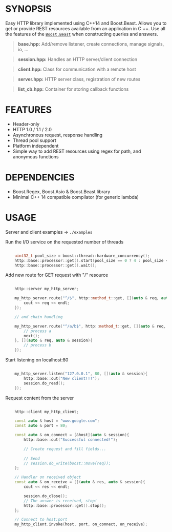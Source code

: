 # SYNOPSIS

Easy HTTP library implemented using C++14 and Boost.Beast. Allows you to get or provide REST resources available from an application in C ++. Use all the features of the [`Boost.Beast`](https://www.boost.org/doc/libs/1_67_0/libs/beast/doc/html/index.html) when constructing queries and answers.

> **base.hpp:** Add/remove listener, create connections, manage signals, io, ...

> **session.hpp:** Handles an HTTP server/client connection

> **client.hpp:** Class for communication with a remote host

> **server.hpp:** HTTP server class, registration of new routes

> **list_cb.hpp:** Container for storing callback functions

# FEATURES

* Header-only
* HTTP 1.0 / 1.1 / 2.0
* Asynchronous request, response handling
* Thread pool support
* Platform independent
* Simple way to add REST resources using regex for path, and anonymous functions

# DEPENDENCIES

* Boost.Regex, Boost.Asio & Boost.Beast library
* Minimal C++ 14 compatible compilator (for generic lambda)

# USAGE

Server and client examples -> `./examples`

Run the I/O service on the requested number of threads

```cpp

    uint32_t pool_size = boost::thread::hardware_concurrency();
    http::base::processor::get().start(pool_size == 0 ? 4 : pool_size << 1);
    http::base::processor::get().wait();

```

Add new route for GET request with "/" resource 

```cpp

    http::server my_http_server;

    my_http_server.route("^/$", http::method_t::get, [](auto & req, auto & session){
        cout << req << endl;
    });

    // and chain handling

    my_http_server.route("^/a/b$", http::method_t::get, [](auto & req, auto & session, auto & next){
        // process a
        next();
    }, [](auto & req, auto & session){
        // process b
    });

```

Start listening on localhost:80

```cpp

    my_http_server.listen("127.0.0.1", 80, [](auto & session){
        http::base::out("New client!!!");
        session.do_read();
    });

```

Request content from the server

```cpp

    http::client my_http_client;

    const auto & host = "www.google.com";
    const auto & port = 80;

    const auto & on_connect = [&host](auto & session){
        http::base::out("Successful connected!");

        // Create request and fill fields...
        
        // Send 
        // session.do_write(boost::move(req));
    };

    // Handler on received object
    const auto & on_receive = [](auto & res, auto & session){
        cout << res << endl;

        session.do_close();
        // The answer is received, stop!
        http::base::processor::get().stop();
    };

    // Connect to host:port
    my_http_client.invoke(host, port, on_connect, on_receive);

```